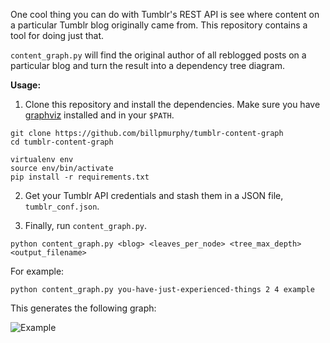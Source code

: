 One cool thing you can do with Tumblr's REST API is see where content on a
particular Tumblr blog originally came from. This repository contains a tool
for doing just that.

`content_graph.py` will find the original author of all reblogged posts on a
particular blog and turn the result into a dependency tree diagram.

**Usage:**

1) Clone this repository and install the dependencies. Make sure you have
   [graphviz](http://www.graphviz.org) installed and in your `$PATH`.

```
git clone https://github.com/billpmurphy/tumblr-content-graph
cd tumblr-content-graph

virtualenv env
source env/bin/activate
pip install -r requirements.txt
```

2) Get your Tumblr API credentials and stash them in a JSON file, `tumblr_conf.json`.

3) Finally, run `content_graph.py`.

```
python content_graph.py <blog> <leaves_per_node> <tree_max_depth> <output_filename>
```

For example:

```
python content_graph.py you-have-just-experienced-things 2 4 example
```

This generates the following graph:

![Example](https://rawgit.com/billpmurphy/tumblr-content-graph/master/example.svg)
